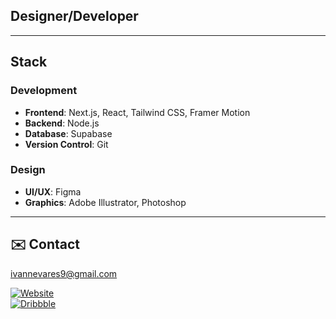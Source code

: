 ## Designer/Developer

---


## Stack  

### Development  
- **Frontend**: Next.js, React, Tailwind CSS, Framer Motion  
- **Backend**: Node.js  
- **Database**: Supabase  
- **Version Control**: Git  

### Design  
- **UI/UX**: Figma  
- **Graphics**: Adobe Illustrator, Photoshop  

---

## ✉️ Contact  
ivannevares9@gmail.com  

[![Website](https://img.shields.io/badge/Website-Visit-black)](https://inevares.com)  
[![Dribbble](https://img.shields.io/badge/Dribbble-Follow-red)](https://dribbble.com/i9i9)
